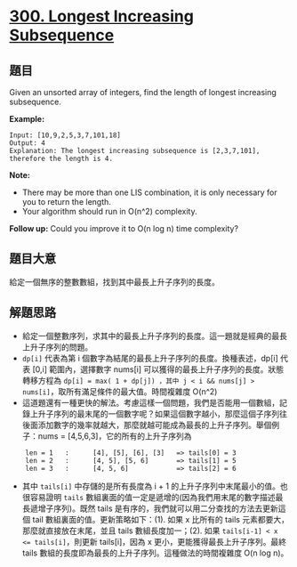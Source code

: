 # [300. Longest Increasing Subsequence](https://leetcode.com/problems/longest-increasing-subsequence/)


## 題目

Given an unsorted array of integers, find the length of longest increasing subsequence.

**Example:**

    Input: [10,9,2,5,3,7,101,18]
    Output: 4 
    Explanation: The longest increasing subsequence is [2,3,7,101], therefore the length is 4.

**Note:**

- There may be more than one LIS combination, it is only necessary for you to return the length.
- Your algorithm should run in O(n^2) complexity.

**Follow up:** Could you improve it to O(n log n) time complexity?

## 題目大意

給定一個無序的整數數組，找到其中最長上升子序列的長度。


## 解題思路

- 給定一個整數序列，求其中的最長上升子序列的長度。這一題就是經典的最長上升子序列的問題。
- `dp[i]` 代表為第 i 個數字為結尾的最長上升子序列的長度。換種表述，dp[i] 代表 [0,i] 範圍內，選擇數字 nums[i] 可以獲得的最長上升子序列的長度。狀態轉移方程為 `dp[i] = max( 1 + dp[j]) ，其中 j < i && nums[j] > nums[i]`，取所有滿足條件的最大值。時間複雜度 O(n^2)
- 這道題還有一種更快的解法。考慮這樣一個問題，我們是否能用一個數組，記錄上升子序列的最末尾的一個數字呢？如果這個數字越小，那麼這個子序列往後面添加數字的幾率就越大，那麼就越可能成為最長的上升子序列。舉個例子：nums = [4,5,6,3]，它的所有的上升子序列為

```
    len = 1   :      [4], [5], [6], [3]   => tails[0] = 3
    len = 2   :      [4, 5], [5, 6]       => tails[1] = 5
    len = 3   :      [4, 5, 6]            => tails[2] = 6
```
- 其中 `tails[i]` 中存儲的是所有長度為 i + 1 的上升子序列中末尾最小的值。也很容易證明 `tails` 數組裏面的值一定是遞增的(因為我們用末尾的數字描述最長遞增子序列)。既然 tails 是有序的，我們就可以用二分查找的方法去更新這個 tail 數組裏面的值。更新策略如下：(1). 如果 x 比所有的 tails 元素都要大，那麼就直接放在末尾，並且 tails 數組長度加一；(2). 如果 `tails[i-1] < x <= tails[i]`，則更新 tails[i]，因為 x 更小，更能獲得最長上升子序列。最終 tails 數組的長度即為最長的上升子序列。這種做法的時間複雜度 O(n log n)。

